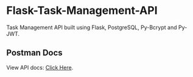 # Flask-Task-Management-API

Task Management API built using Flask, PostgreSQL, Py-Bcrypt and Py-JWT.

## Postman Docs

View API docs: <a href="https://documenter.getpostman.com/view/7913609/TzCLApXK">Click Here</a>.
